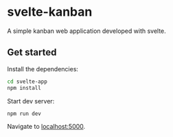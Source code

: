 # svelte-kanban

A simple kanban web application developed with svelte.

## Get started

Install the dependencies:

```bash
cd svelte-app
npm install
```

Start dev server:

```bash
npm run dev
```

Navigate to [localhost:5000](http://localhost:5000).
